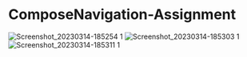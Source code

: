 # ComposeNavigation-Assignment
![Screenshot_20230314-185254 1](https://user-images.githubusercontent.com/91696292/225122914-50461250-e798-4aa9-b605-e540640306fa.png)
![Screenshot_20230314-185303 1](https://user-images.githubusercontent.com/91696292/225123194-d3b4edc0-78ea-45a5-8505-0d3b5d4ab5ba.png)
![Screenshot_20230314-185311 1](https://user-images.githubusercontent.com/91696292/225123434-0c5dcaa7-77d4-43f8-a9f0-7ef46bcba555.png)
